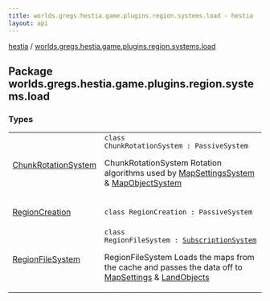 ```yaml
---
title: worlds.gregs.hestia.game.plugins.region.systems.load - hestia
layout: api
---
```


<div class='api-docs-breadcrumbs'><a href="../index.html">hestia</a> / <a href="./index.html">worlds.gregs.hestia.game.plugins.region.systems.load</a></div>

## Package worlds.gregs.hestia.game.plugins.region.systems.load

### Types

<table class="api-docs-table">
<tbody>
<tr>
<td markdown="1">

<a href="-chunk-rotation-system/index.html">ChunkRotationSystem</a>


</td>
<td markdown="1">
<div class="signature"><code><span class="keyword">class </span><span class="identifier">ChunkRotationSystem</span>&nbsp;<span class="symbol">:</span>&nbsp;<span class="identifier">PassiveSystem</span></code></div>

ChunkRotationSystem
Rotation algorithms used by <a href="#">MapSettingsSystem</a> &amp; <a href="#">MapObjectSystem</a>


</td>
</tr>
<tr>
<td markdown="1">

<a href="-region-creation/index.html">RegionCreation</a>


</td>
<td markdown="1">
<div class="signature"><code><span class="keyword">class </span><span class="identifier">RegionCreation</span>&nbsp;<span class="symbol">:</span>&nbsp;<span class="identifier">PassiveSystem</span></code></div>

</td>
</tr>
<tr>
<td markdown="1">

<a href="-region-file-system/index.html">RegionFileSystem</a>


</td>
<td markdown="1">
<div class="signature"><code><span class="keyword">class </span><span class="identifier">RegionFileSystem</span>&nbsp;<span class="symbol">:</span>&nbsp;<a href="../worlds.gregs.hestia.game.api/-subscription-system/index.html"><span class="identifier">SubscriptionSystem</span></a></code></div>

RegionFileSystem
Loads the maps from the cache and passes the data off to <a href="../worlds.gregs.hestia.game.api.map/-map-settings/index.html">MapSettings</a> &amp; <a href="../worlds.gregs.hestia.game.api.land/-land-objects/index.html">LandObjects</a>


</td>
</tr>
</tbody>
</table>
